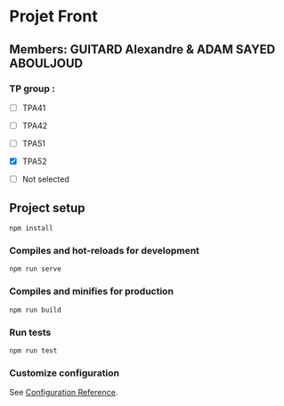 # Projet Front

## Members: GUITARD Alexandre & ADAM SAYED ABOULJOUD

### TP group : 
- [ ] TPA41
- [ ] TPA42
- [ ] TPA51
- [x] TPA52
- [ ] Not selected



## Project setup
```
npm install
```

### Compiles and hot-reloads for development
```
npm run serve
```

### Compiles and minifies for production
```
npm run build
```

### Run tests
```
npm run test
```

### Customize configuration
See [Configuration Reference](https://cli.vuejs.org/config/).
